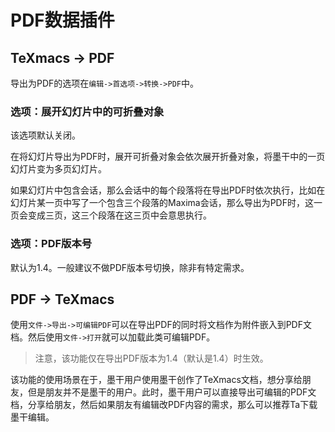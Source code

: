 # PDF数据插件
## TeXmacs -> PDF
导出为PDF的选项在`编辑->首选项->转换->PDF`中。

### 选项：展开幻灯片中的可折叠对象
该选项默认关闭。

在将幻灯片导出为PDF时，展开可折叠对象会依次展开折叠对象，将墨干中的一页幻灯片变为多页幻灯片。

如果幻灯片中包含会话，那么会话中的每个段落将在导出PDF时依次执行，比如在幻灯片某一页中写了一个包含三个段落的Maxima会话，那么导出为PDF时，这一页会变成三页，这三个段落在这三页中会意思执行。

### 选项：PDF版本号
默认为1.4。一般建议不做PDF版本号切换，除非有特定需求。

## PDF -> TeXmacs
使用`文件->导出->可编辑PDF`可以在导出PDF的同时将文档作为附件嵌入到PDF文档。然后使用`文件->打开`就可以加载此类可编辑PDF。

> 注意，该功能仅在导出PDF版本为1.4（默认是1.4）时生效。

该功能的使用场景在于，墨干用户使用墨干创作了TeXmacs文档，想分享给朋友，但是朋友并不是墨干的用户。此时，墨干用户可以直接导出可编辑的PDF文档，分享给朋友，然后如果朋友有编辑改PDF内容的需求，那么可以推荐Ta下载墨干编辑。
